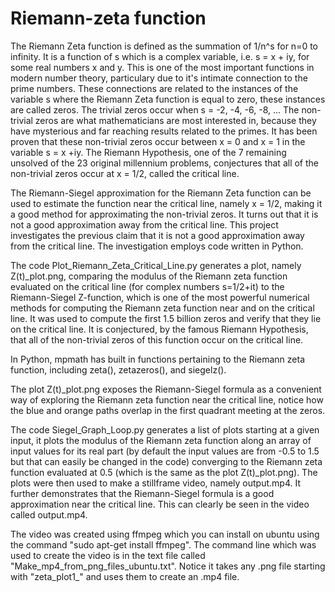# Riemann-zeta function

The Riemann Zeta function is defined as the summation of 1/n^s for n=0 to infinity. It is a function of s which is a complex variable, i.e. s = x + iy, for some real numbers x and y. This is one of the most important functions in modern number theory, particulary due to it's intimate connection to the prime numbers. These connections are related to the instances of the variable s where the Riemann Zeta function is equal to zero, these instances are called zeros. The trivial zeros occur when s = -2, -4, -6, -8, ... The non-trivial zeros are what mathematicians are most interested in, because they have mysterious and far reaching results related to the primes. It has been proven that these non-trivial zeros occur between x = 0 and x = 1 in the variable s = x +iy. The Riemann Hypothesis, one of the 7 remaining unsolved of the 23 original millennium problems, conjectures that all of the non-trivial zeros occur at x = 1/2, called the critical line.

The Riemann-Siegel approximation for the Riemann Zeta function can be used to estimate the function near the critical line, namely x = 1/2, making it a good method for approximating the non-trivial zeros. It turns out that it is not a good approximation away from the critical line. This project investigates the previous claim that it is not a good approximation away from the critical line. The investigation employs code written in Python.

The code Plot_Riemann_Zeta_Critical_Line.py generates a plot, namely Z(t)_plot.png, comparing the modulus of the
Riemann zeta function evaluated on the critical line (for complex numbers
s=1/2+it) to the Riemann-Siegel Z-function, which is one of the most powerful numerical methods for computing
the Riemann zeta function near and on the critical line. It was used to compute the first 1.5 billion zeros and verify that they lie on the critical line. It is conjectured, by the famous Riemann Hypothesis, that all of the non-trivial zeros of this function occur on the critical line.

In Python, mpmath has built in functions pertaining to the Riemann zeta function, including zeta(), zetazeros(), and siegelz().

The plot Z(t)_plot.png exposes the Riemann-Siegel formula as a convenient way of exploring the Riemann zeta
function near the critical line, notice how the blue and orange paths overlap in the first quadrant meeting at the zeros.

The code Siegel_Graph_Loop.py generates a list of plots starting at a given input, it plots the modulus of the Riemann zeta function along an array of input values for its real part (by default the input values are from -0.5 to 1.5 but that can easily be changed in the code) converging to the Riemann zeta function evaluated at 0.5 (which is the same as the plot Z(t)_plot.png). The plots were then used to make a stillframe video, namely output.mp4. It further demonstrates that the Riemann-Siegel formula is a good approximation near the critical line. This can clearly be seen in the video called output.mp4.

The video was created using ffmpeg which you can install on ubuntu using the command "sudo apt-get install ffmpeg". The command line which was used to create the video is in the text file called "Make_mp4_from_png_files_ubuntu.txt". Notice it takes any .png file starting with "zeta_plot1_" and uses them to create an .mp4 file.

